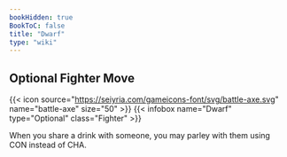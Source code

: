 ```yaml
---
bookHidden: true
BookToC: false
title: "Dwarf"
type: "wiki"
---
```

## Optional Fighter Move
{{< icon source="https://seiyria.com/gameicons-font/svg/battle-axe.svg" name="battle-axe" size="50" >}}
{{< infobox name="Dwarf" type="Optional" class="Fighter" >}}

When you share a drink with someone, you may parley with them using CON instead of CHA.